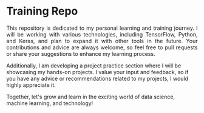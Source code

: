 # Training Repo

<!-- Justified Text using HTML and CSS -->
<p style="text-align: justify;">
  This repository is dedicated to my personal learning and training journey. I will be working with various technologies, including TensorFlow, Python, and Keras, and plan to expand it with other tools in the future. Your contributions and advice are always welcome, so feel free to pull requests or share your suggestions to enhance my learning process.

  Additionally, I am developing a project practice section where I will be showcasing my hands-on projects. I value your input and feedback, so if you have any advice or recommendations related to my projects, I would highly appreciate it.

  Together, let's grow and learn in the exciting world of data science, machine learning, and technology!
</p>

